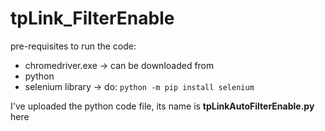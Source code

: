 # tpLink_FilterEnable
pre-requisites to run the code:
*  chromedriver.exe -> can be downloaded from 
*  python
*  selenium library -> do: ```python -m pip install selenium```

I've uploaded the python code file, its name is **tpLinkAutoFilterEnable.py** here 
